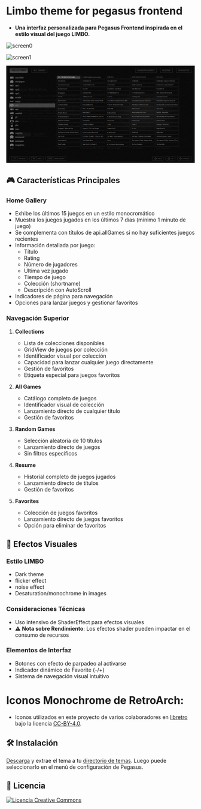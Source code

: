 # Limbo theme for pegasus frontend

- **Una interfaz personalizada para Pegasus Frontend inspirada en el estilo visual del juego LIMBO.**

![screen0](https://github.com/ZagonAb/Limbo-Theme/blob/c02f36fcac0734c230ebf4d36ac8f61af4c08098/.meta/screnshots/demo.gif)

![screen1](https://github.com/ZagonAb/Limbo/blob/5b1f9b8e32200d62ba6b9d325727928db64cf7e3/.meta/screnshots/screen1.png)

![screen2](https://github.com/ZagonAb/Limbo-Theme/blob/c02f36fcac0734c230ebf4d36ac8f61af4c08098/.meta/screnshots/screen2.png)

## 🎮 Características Principales

### Home Gallery
- Exhibe los últimos 15 juegos en un estilo monocromático
- Muestra los juegos jugados en los últimos 7 días (mínimo 1 minuto de juego)
- Se complementa con títulos de api.allGames si no hay suficientes juegos recientes
- Información detallada por juego:
  - Título
  - Rating
  - Número de jugadores
  - Última vez jugado
  - Tiempo de juego
  - Colección (shortname)
  - Descripción con AutoScroll
- Indicadores de página para navegación
- Opciones para lanzar juegos y gestionar favoritos

### Navegación Superior

1. **Collections**
   - Lista de colecciones disponibles
   - GridView de juegos por colección
   - Identificador visual por colección
   - Capacidad para lanzar cualquier juego directamente
   - Gestión de favoritos
   - Etiqueta especial para juegos favoritos

2. **All Games**
   - Catálogo completo de juegos
   - Identificador visual de colección
   - Lanzamiento directo de cualquier título
   - Gestión de favoritos

3. **Random Games**
   - Selección aleatoria de 10 títulos
   - Lanzamiento directo de juegos
   - Sin filtros específicos

4. **Resume**
   - Historial completo de juegos jugados
   - Lanzamiento directo de títulos
   - Gestión de favoritos

5. **Favorites**
   - Colección de juegos favoritos
   - Lanzamiento directo de juegos favoritos
   - Opción para eliminar de favoritos

## 🎨 Efectos Visuales

### Estilo LIMBO
- Dark theme
- flicker effect
- noise effect
- Desaturation/monochrome in images

### Consideraciones Técnicas
- Uso intensivo de ShaderEffect para efectos visuales
- ⚠️ **Nota sobre Rendimiento**: Los efectos shader pueden impactar en el consumo de recursos

### Elementos de Interfaz
- Botones con efecto de parpadeo al activarse
- Indicador dinámico de Favorite (-/+)
- Sistema de navegación visual intuitivo

# Iconos Monochrome de RetroArch:
- Iconos utilizados en este proyecto de varios colaboradores en [libretro](https://github.com/libretro/retroarch-assets/tree/master/xmb/monochrome/png) bajo la licencia [CC-BY-4.0](https://creativecommons.org/licenses/by/4.0/deed.en).

## 🛠️ Instalación

[Descarga](https://github.com/ZagonAb/Limbo/archive/refs/heads/main.zip) y extrae el tema a tu [directorio de temas](http://pegasus-frontend.org/docs/user-guide/installing-themes). Luego puede seleccionarlo en el menú de configuración de Pegasus.

## 📜 Licencia

<a rel="license" href="http://creativecommons.org/licenses/by-nc-sa/4.0/"><img alt="Licencia Creative Commons" style="border-width:0" src="https://i.creativecommons.org/l/by-nc-sa/4.0/88x31.png" /></a><br /><a rel="license" href="http://creativecommons.org/licenses/by-nc-sa/4.0/"></a>
